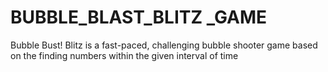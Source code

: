 # BUBBLE_BLAST_BLITZ _GAME
  Bubble Bust! Blitz is a fast-paced, challenging bubble shooter game based on the  finding numbers  within the given interval of time
